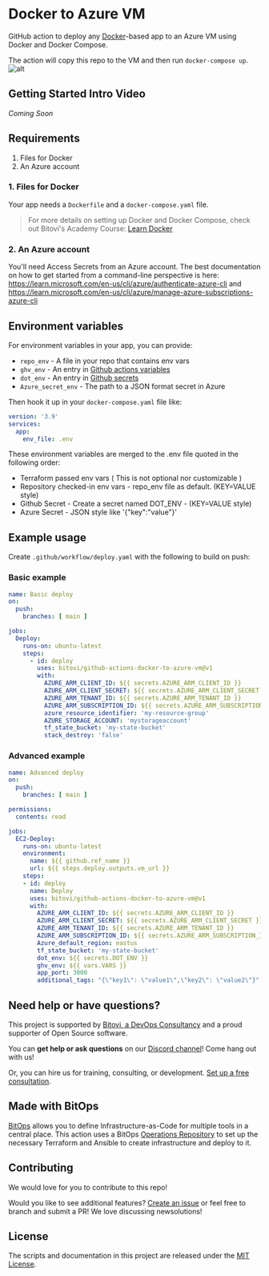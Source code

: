# Docker to Azure VM

GitHub action to deploy any [Docker](https://www.bitovi.com/academy/learn-docker.html)-based app to an Azure VM using Docker and Docker Compose.

The action will copy this repo to the VM and then run `docker-compose up`.
![alt](https://bitovi-gha-pixel-tracker-deployment-main.bitovi-sandbox.com/pixel/wvxjqb_UAjCIhK7FcQ6Lr)
## Getting Started Intro Video

_Coming Soon_

## Requirements

1. Files for Docker
2. An Azure account

### 1. Files for Docker

Your app needs a `Dockerfile` and a `docker-compose.yaml` file.

> For more details on setting up Docker and Docker Compose, check out Bitovi's Academy Course: [Learn Docker](https://www.bitovi.com/academy/learn-docker.html)

### 2. An Azure account

You'll need Access Secrets from an Azure account. The best documentation on how to get started from a command-line perspective is here: https://learn.microsoft.com/en-us/cli/azure/authenticate-azure-cli and https://learn.microsoft.com/en-us/cli/azure/manage-azure-subscriptions-azure-cli

## Environment variables

For environment variables in your app, you can provide:

- `repo_env` - A file in your repo that contains env vars
- `ghv_env` - An entry in [Github actions variables](https://docs.github.com/en/actions/learn-github-actions/variables)
- `dot_env` - An entry in [Github secrets](https://docs.github.com/es/actions/security-guides/encrypted-secrets)
- `Azure_secret_env` - The path to a JSON format secret in Azure

Then hook it up in your `docker-compose.yaml` file like:

```yaml
version: '3.9'
services:
  app:
    env_file: .env
```

These environment variables are merged to the .env file quoted in the following order:

- Terraform passed env vars ( This is not optional nor customizable )
- Repository checked-in env vars - repo_env file as default. (KEY=VALUE style)
- Github Secret - Create a secret named DOT_ENV - (KEY=VALUE style)
- Azure Secret - JSON style like '{"key":"value"}'

## Example usage

Create `.github/workflow/deploy.yaml` with the following to build on push:

### Basic example

```yaml
name: Basic deploy
on:
  push:
    branches: [ main ]

jobs:
  Deploy:
    runs-on: ubuntu-latest
    steps:
      - id: deploy
        uses: bitovi/github-actions-docker-to-azure-vm@v1
        with:
          AZURE_ARM_CLIENT_ID: ${{ secrets.AZURE_ARM_CLIENT_ID }}
          AZURE_ARM_CLIENT_SECRET: ${{ secrets.AZURE_ARM_CLIENT_SECRET }}
          AZURE_ARM_TENANT_ID: ${{ secrets.AZURE_ARM_TENANT_ID }}
          AZURE_ARM_SUBSCRIPTION_ID: ${{ secrets.AZURE_ARM_SUBSCRIPTION_ID }}
          azure_resource_identifier: 'my-resource-group'
          AZURE_STORAGE_ACCOUNT: 'mystorageaccount'
          tf_state_bucket: 'my-state-bucket'
          stack_destroy: 'false'
```

### Advanced example

```yaml
name: Advanced deploy
on:
  push:
    branches: [ main ]

permissions:
  contents: read

jobs:
  EC2-Deploy:
    runs-on: ubuntu-latest
    environment:
      name: ${{ github.ref_name }}
      url: ${{ steps.deploy.outputs.vm_url }}
    steps:
    - id: deploy
      name: Deploy
      uses: bitovi/github-actions-docker-to-azure-vm@v1
      with:
        AZURE_ARM_CLIENT_ID: ${{ secrets.AZURE_ARM_CLIENT_ID }}
        AZURE_ARM_CLIENT_SECRET: ${{ secrets.AZURE_ARM_CLIENT_SECRET }}
        AZURE_ARM_TENANT_ID: ${{ secrets.AZURE_ARM_TENANT_ID }}
        AZURE_ARM_SUBSCRIPTION_ID: ${{ secrets.AZURE_ARM_SUBSCRIPTION_ID }}
        Azure_default_region: eastus
        tf_state_bucket: 'my-state-bucket'
        dot_env: ${{ secrets.DOT_ENV }}
        ghv_env: ${{ vars.VARS }}
        app_port: 3000
        additional_tags: "{\"key1\": \"value1\",\"key2\": \"value2\"}"
```

## Need help or have questions?

This project is supported by [Bitovi, a DevOps Consultancy](https://www.bitovi.com/devops-consulting) and a proud supporter of Open Source software.

You can **get help or ask questions** on our [Discord channel](https://discord.gg/J7ejFsZnJ4)! Come hang out with us!

Or, you can hire us for training, consulting, or development. [Set up a free consultation](https://www.bitovi.com/devops-consulting).

## Made with BitOps

[BitOps](https://bitops.sh) allows you to define Infrastructure-as-Code for multiple tools in a central place.  This action uses a BitOps [Operations Repository](https://bitops.sh/operations-repo-structure/) to set up the necessary Terraform and Ansible to create infrastructure and deploy to it.

## Contributing

We would love for you to contribute to this repo!

Would you like to see additional features?  [Create an issue](https://github.com/bitovi/github-actions-docker-to-azure-vm/issues/new) or feel free to branch and submit a PR! We love discussing newsolutions!

## License

The scripts and documentation in this project are released under the [MIT License](https://github.com/bitovi/github-actions-deploy-docker-to-ec2/blob/main/LICENSE).
